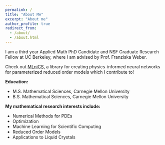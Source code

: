 ```yaml
---
permalink: /
title: "About Me"
excerpt: "About me"
author_profile: true
redirect_from: 
  - /about/
  - /about.html
---
```


I am a third year Applied Math PhD Candidate and NSF Graduate Research Fellow at UC Berkeley, where I am advised by Prof. Franziska Weber. 

Check out [MLniCS](https://github.com/MLniCS/MLniCS), a library for creating physics-informed neural networks for parameterized reduced order models which I contribute to!

**Education:**
* M.S. Mathematical Sciences, Carnegie Mellon University
* B.S. Mathematical Sciences, Carnegie Mellon University

**My mathematical research interests include:**
- Numerical Methods for PDEs
- Optimization
- Machine Learning for Scientific Computing
- Reduced Order Models
- Applications to Liquid Crystals
